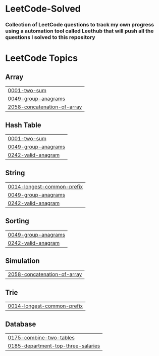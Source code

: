 # LeetCode-Solved
### Collection of LeetCode questions to track my own progress using a automation tool called Leethub that will push all the questions I solved to this repository 

<!---LeetCode Topics Start-->
# LeetCode Topics
## Array
|  |
| ------- |
| [0001-two-sum](https://github.com/HarshitKant/LeetCode-Solved/tree/master/0001-two-sum) |
| [0049-group-anagrams](https://github.com/HarshitKant/LeetCode-Solved/tree/master/0049-group-anagrams) |
| [2058-concatenation-of-array](https://github.com/HarshitKant/LeetCode-Solved/tree/master/2058-concatenation-of-array) |
## Hash Table
|  |
| ------- |
| [0001-two-sum](https://github.com/HarshitKant/LeetCode-Solved/tree/master/0001-two-sum) |
| [0049-group-anagrams](https://github.com/HarshitKant/LeetCode-Solved/tree/master/0049-group-anagrams) |
| [0242-valid-anagram](https://github.com/HarshitKant/LeetCode-Solved/tree/master/0242-valid-anagram) |
## String
|  |
| ------- |
| [0014-longest-common-prefix](https://github.com/HarshitKant/LeetCode-Solved/tree/master/0014-longest-common-prefix) |
| [0049-group-anagrams](https://github.com/HarshitKant/LeetCode-Solved/tree/master/0049-group-anagrams) |
| [0242-valid-anagram](https://github.com/HarshitKant/LeetCode-Solved/tree/master/0242-valid-anagram) |
## Sorting
|  |
| ------- |
| [0049-group-anagrams](https://github.com/HarshitKant/LeetCode-Solved/tree/master/0049-group-anagrams) |
| [0242-valid-anagram](https://github.com/HarshitKant/LeetCode-Solved/tree/master/0242-valid-anagram) |
## Simulation
|  |
| ------- |
| [2058-concatenation-of-array](https://github.com/HarshitKant/LeetCode-Solved/tree/master/2058-concatenation-of-array) |
## Trie
|  |
| ------- |
| [0014-longest-common-prefix](https://github.com/HarshitKant/LeetCode-Solved/tree/master/0014-longest-common-prefix) |
## Database
|  |
| ------- |
| [0175-combine-two-tables](https://github.com/HarshitKant/LeetCode-Solved/tree/master/0175-combine-two-tables) |
| [0185-department-top-three-salaries](https://github.com/HarshitKant/LeetCode-Solved/tree/master/0185-department-top-three-salaries) |
<!---LeetCode Topics End-->